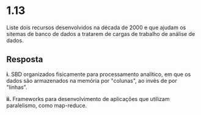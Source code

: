 # 1.13

Liste dois recursos desenvolvidos na década de 2000 e que ajudam os sitemas de banco de dados a tratarem de cargas de trabalho de análise de dados.

## Resposta

**i.** SBD organizados fisicamente para processamento analítico, em que os dados são armazenados na memória por "colunas", ao invés de por "linhas".

**ii.** Frameworks para desenvolvimento de aplicações que utilizam paralelismo, como map-reduce.